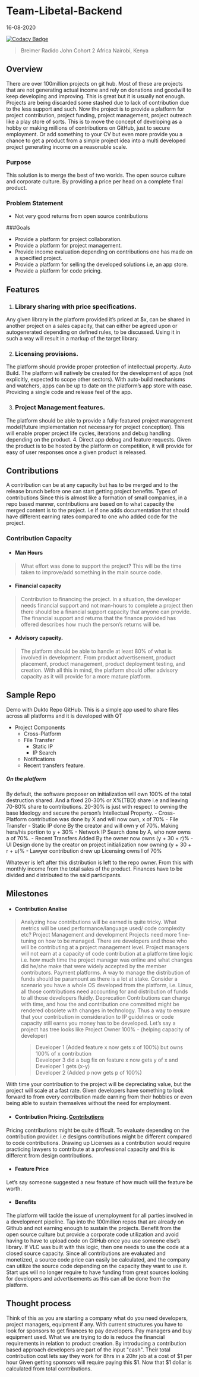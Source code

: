 # Team-Libetal-Backend

16-08-2020

[![Codacy Badge](https://api.codacy.com/project/badge/Grade/6632b0c5e5204af6a5e8fde05b55a3ec)](https://app.codacy.com/gh/BuildForSDGCohort2/Team-Libetal-Backend?utm_source=github.com&utm_medium=referral&utm_content=BuildForSDGCohort2/Team-Libetal-Backend&utm_campaign=Badge_Grade_Settings)
> Breimer Radido John
> Cohort 2
> Africa
> Nairobi, Kenya

## Overview
There are over 100million projects on git hub. Most of these are projects that are not generating actual income and rely on donations and goodwill to keep developing and improving. This is great but it is usually not enough. Projects are being discarded some stashed due to lack of contribution due to the less support and such. 
Now the project is to provide a platform for project contribution, project funding, project management, project outreach like a play store of sorts. This is to move the concept of developing as a hobby or making millions of contributions on GitHub, just to secure employment. Or add something to your CV but even more provide you a chance to get a product from a simple project idea into a multi developed project generating income on a reasonable scale. 

### Purpose
This solution is to merge the best of two worlds. The open source culture and corporate culture. 
By providing a price per head on a complete final product. 

### Problem Statement
- Not very good returns from open source contributions  

###Goals
- Provide a platform for project collaboration.
- Provide a platform for project management.
- Provide income evaluation depending on contributions one has made on a specified project. 
- Provide a platform for selling the developed solutions i.e, an app store.
- Provide a platform for code pricing.

## Features 
1. ### Library sharing with price specifications. 
Any given library in the platform provided it’s priced at $x, can be shared in another 
project on a sales capacity, 
that can either be agreed upon or autogenerated depending on defined rules, to be discussed. 
Using it in such a way will result in a markup of the target library.

2. ### Licensing provisions. 
The platform should provide proper protection of intellectual property. 
Auto Build.
The platform will natively be created for the development of apps (not explicitly, 
expected to scope other sectors).  With auto-build mechanisms and watchers, 
apps can be up to date on the platform’s app store with ease. 
Providing a single code and release feel of the app. 

3. ### Project Management features.
The platform should be able to provide a fully-featured project management 
model(future implementation not necessary for project conception). 
This will enable proper project life cycles, iterations and debug 
handling depending on the product.
4. Direct app debug and feature requests. 
Given the product is to be hosted by the platform on competition, 
it will provide for easy of user responses once a given product is released. 

## Contributions
A contribution can be at any capacity but has to be merged and to the release brunch before one can start getting project benefits. 
Types of contributions
Since this is almost like a formation of small companies, in a repo based manner, contributions are based on to what capacity the merged content is to the project. i.e if one adds documentation that should have different earning rates compared to one who added code for the project. 

### Contribution Capacity
- #### Man Hours
> What effort was done to support the project? 
This will be the time taken to improve/add something in the main source code.

- #### Financial capacity
> Contribution to financing the project.
In a situation, the developer needs financial support and not man-hours to 
complete a project then there should be a financial support capacity that anyone can provide. 
The financial support and returns that the finance provided has offered describes how much the person’s returns will be.

- #### Advisory capacity.
> The platform should be able to handle at least 80% of what is involved in development. 
From product advertisement, product placement, product management, product deployment testing, and creation. 
With all this in mind, the platform should offer advisory capacity as it will provide for a more mature platform. 

## Sample Repo
Demo with Dukto Repo GitHub.
This is a simple app used to share files across all platforms and it is developed with QT
- Project Components
    - Cross-Platform
    - File Transfer 
	    - Static IP
	    - IP Search
	- Notifications
    - Recent transfers feature.
    
##### On the platform 
By default, the software proposer on initialization will own 100% of the total destruction shared. 
And a fixed 20-30% or X%(TBD) share i.e and leaving 70-80% share to contributions.
20-30% is just with respect to owning the base Ideology and secure the person’s Intellectual Property. 
    - Cross-Platform contribution was done by X and will now own, x of  70%
    - File Transfer
        - Static IP done By the creator and will own y of 70%. Making hers/his portion to y + 30%
        - Network IP Search done by A, who now owns a of 70%. 
    - Recent Transfers Added By the owner now owns (y + 30 + r)%
    - UI Design done by the creator on project initialization now owning (y + 30 + r + u)%
    - Lawyer contribution drew up Licensing owns l of 70%


Whatever is left after this distribution is left to the repo owner. 
From this with monthly income from the total sales of the product. 
Finances have to be divided and distributed to the said participants.

## Milestones
- #### Contribution Analise
>Analyzing how contributions will be earned is quite tricky. What metrics will be used
 performance/language used/ code complexity etc?
Project Management and development
Projects need more fine-tuning on how to be managed.
There are developers and those who will be contributing at a project management level. Project managers will not earn at a capacity of code contribution at a platform time logic i.e. how much time the project manager was online and what changes did he/she make that were widely accepted by the member contributors. 
Payment platforms.
A way to manage the distribution of funds should be paramount as there is a lot at stake. Consider a scenario you have a whole OS developed from the platform, i.e. Linux, all those contributions need accounting for and distribution of funds to all those developers fluidly.
Deprecation
Contributions can change with time, and how the and contribution one committed might be rendered obsolete with changes in technology. Thus a way to ensure that your contribution in consideration to IP guidelines or code capacity still earns you money has to be developed. Let’s say a project has tree looks like
Project Owner 100% - (helping capacity of developer)
>> Developer 1 (Added feature x now gets x of 100%) but owns 100% of x contribution  
>> Developer 3 did a bug fix on feature x now gets y of x and Developer 1 gets (x-y)  
>> Developer 2 (Added p now gets p of 100%)

With time your contribution to the project will be depreciating value, 
but the project will scale at a fast rate. Given developers have something to look forward to 
from every contribution made earning from their hobbies or even being able to sustain 
themselves without the need for employment.

- #### Contribution Pricing. [Contributions](modules/repos/contributions/README.md)
Pricing contributions might be quite difficult. To evaluate depending on the contribution provider. 
i.e designs contributions might be different compared to code contributions. 
Drawing up Licenses as a contribution would require practicing lawyers to contribute 
at a professional capacity and this is different from design contributions. 

- #### Feature Price
Let’s say someone suggested a new feature of how much will the feature be worth.

- #### Benefits
The platform will tackle the issue of unemployment for all parties involved in a development pipeline. 
Tap into the 100million repos that are already on Github and not earning enough to sustain the projects. 
Benefit from the open source culture but provide a corporate code utilization and avoid having to
have to upload code on GitHub once you use someone else’s library. 
If VLC was built with this logic, then one needs to use the code at a closed source capacity. 
Since all contributions are evaluated and monetized, 
a source code price can easily be calculated, and the company can utilize 
the source code depending on the capacity they want to use it. 
Start ups will no longer require to have funding from great sources looking for developers 
and advertisements as this can all be done from the platform. 


## Thought process
Think of this as you are starting a company what do you need 
developers, project managers, equipment if any. 
With current structures you have to look for sponsors to get finances to pay developers. 
Pay managers and buy equipment used. 
What we are trying to do is reduce the financial requirements in relation to product creation. 
By introducing a contribution based approach developers are part of the input "cash".
Their total contribution cost lets say they work for 8hrs in a 20hr job at a cost of $1 per hour
Given getting sponsors will require paying this $1. Now that $1 dollar is calculated from total 
contributions.